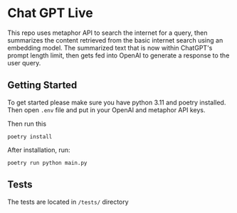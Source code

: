 # Chat GPT Live

This repo uses metaphor API to search the internet for a query, then summarizes the content
retrieved from the basic internet search using an embedding model. The summarized text
that is now within ChatGPT's prompt length limit, then gets fed into OpenAI to generate a response to the
user query.


## Getting Started

To get started please make sure you have python 3.11 and poetry installed. Then
open `.env` file and put in your OpenAI and metaphor API keys.

Then run this

```
poetry install
```

After installation, run:

```
poetry run python main.py
```

## Tests

The tests are located in `/tests/` directory
